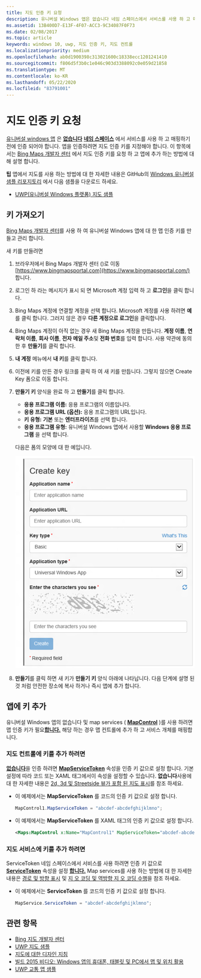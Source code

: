 ```yaml
---
title: 지도 인증 키 요청
description: 유니버설 Windows 앱은 없습니다 네임 스페이스에서 서비스를 사용 하 고 매핑하기 전에 인증 되어야 합니다.
ms.assetid: 13B400D7-E13F-4F07-ACC3-9C34087F0F73
ms.date: 02/08/2017
ms.topic: article
keywords: windows 10, uwp, 지도 인증 키, 지도 컨트롤
ms.localizationpriority: medium
ms.openlocfilehash: ab0d1900398c313021600c18338ecc1201241410
ms.sourcegitcommit: f806d5f3b0c1e046c903d3388092c0e059d21858
ms.translationtype: MT
ms.contentlocale: ko-KR
ms.lasthandoff: 05/22/2020
ms.locfileid: "83791001"
---
```

# <a name="request-a-maps-authentication-key"></a>지도 인증 키 요청

[유니버설 windows 앱](https://docs.microsoft.com/windows/uwp/get-started/universal-application-platform-guide) 은 [**없습니다**](https://docs.microsoft.com/uwp/api/Windows.UI.Xaml.Controls.Maps.MapControl) [**네임 스페이스**](https://docs.microsoft.com/uwp/api/Windows.Services.Maps) 에서 서비스를 사용 하 고 매핑하기 전에 인증 되어야 합니다. 앱을 인증하려면 지도 인증 키를 지정해야 합니다. 이 항목에서는 [Bing Maps 개발자 센터](https://www.bingmapsportal.com/) 에서 지도 인증 키를 요청 하 고 앱에 추가 하는 방법에 대해 설명 합니다.

**팁** 앱에서 지도를 사용 하는 방법에 대 한 자세한 내용은 GitHub의 [Windows 유니버설 샘플 리포지토리](https://github.com/Microsoft/Windows-universal-samples) 에서 다음 샘플을 다운로드 하세요.

-   [UWP(유니버설 Windows 플랫폼) 지도 샘플](https://github.com/Microsoft/Windows-universal-samples/tree/master/Samples/MapControl)

## <a name="get-a-key"></a>키 가져오기


[Bing Maps 개발자 센터](https://www.bingmapsportal.com/)를 사용 하 여 유니버설 Windows 앱에 대 한 맵 인증 키를 만들고 관리 합니다.

새 키를 만들려면

1.  브라우저에서 Bing Maps 개발자 센터 ()로 이동 [https://www.bingmapsportal.com](https://www.bingmapsportal.com/) 합니다.

2.  로그인 하 라는 메시지가 표시 되 면 Microsoft 계정 입력 하 고 **로그인**을 클릭 합니다.

3.  Bing Maps 계정에 연결할 계정을 선택 합니다. Microsoft 계정를 사용 하려면 **예**를 클릭 합니다. 그러지 않은 경우 **다른 계정으로 로그인**을 클릭합니다.

4.  Bing Maps 계정이 아직 없는 경우 새 Bing Maps 계정을 만듭니다. **계정 이름**, **연락처 이름**, **회사 이름**, **전자 메일 주소**및 **전화 번호**를 입력 합니다. 사용 약관에 동의한 후 **만들기**를 클릭 합니다.

5.  **내 계정** 메뉴에서 **내 키**를 클릭 합니다.

6.  이전에 키를 만든 경우 링크를 클릭 하 여 새 키를 만듭니다. 그렇지 않으면 Create Key 폼으로 이동 합니다.

7.  **만들기 키** 양식을 완료 하 고 **만들기**를 클릭 합니다.

    -   **응용 프로그램 이름:** 응용 프로그램의 이름입니다.
    -   **응용 프로그램 URL (옵션):** 응용 프로그램의 URL입니다.
    -   **키 유형:** **기본** 또는 **엔터프라이즈**를 선택 합니다.
    -   **응용 프로그램 유형:** 유니버설 Windows 앱에서 사용할 **Windows 응용 프로그램** 을 선택 합니다.

    다음은 폼의 모양에 대 한 예입니다.

    ![create key 폼의 예입니다.](images/createkeydialog.png)

8.  **만들기**를 클릭 하면 새 키가 **만들기 키** 양식 아래에 나타납니다. 다음 단계에 설명 된 것 처럼 안전한 장소에 복사 하거나 즉시 앱에 추가 합니다.

## <a name="add-the-key-to-your-app"></a>앱에 키 추가


유니버설 Windows 앱의 없습니다 및 map services ( [**MapControl**](https://docs.microsoft.com/uwp/api/Windows.UI.Xaml.Controls.Maps.MapControl) )를 사용 하려면 맵 인증 키가 필요[**합니다.**](https://docs.microsoft.com/uwp/api/Windows.Services.Maps) 해당 하는 경우 맵 컨트롤에 추가 하 고 서비스 개체를 매핑합니다.

### <a name="to-add-the-key-to-a-map-control"></a>지도 컨트롤에 키를 추가 하려면

[**없습니다**](https://docs.microsoft.com/uwp/api/Windows.UI.Xaml.Controls.Maps.MapControl)을 인증 하려면 [**MapServiceToken**](https://docs.microsoft.com/uwp/api/windows.ui.xaml.controls.maps.mapcontrol.mapservicetoken) 속성을 인증 키 값으로 설정 합니다. 기본 설정에 따라 코드 또는 XAML 태그에서이 속성을 설정할 수 있습니다. **없습니다**사용에 대 한 자세한 내용은 [2d, 3d 및 Streetside 뷰가 포함 된 지도 표시](display-maps.md)를 참조 하세요.

-   이 예제에서는 **MapServiceToken** 를 코드의 인증 키 값으로 설정 합니다.

    ```cs
    MapControl1.MapServiceToken = "abcdef-abcdefghijklmno";
    ```

-   이 예제에서는 **MapServiceToken** 를 XAML 태그의 인증 키 값으로 설정 합니다.

    ```xml
    <Maps:MapControl x:Name="MapControl1" MapServiceToken="abcdef-abcdefghijklmno"/>
    ```

### <a name="to-add-the-key-to-map-services"></a>지도 서비스에 키를 추가 하려면

ServiceToken 네임 스페이스에서 서비스를 사용 하려면 인증 키 값으로 [**ServiceToken**](https://docs.microsoft.com/uwp/api/windows.services.maps.mapservice.servicetoken) 속성을 설정 [**합니다.**](https://docs.microsoft.com/uwp/api/Windows.Services.Maps) Map services를 사용 하는 방법에 대 한 자세한 내용은 [경로 및 방향 표시](routes-and-directions.md) 및 [지 오 코딩 및 역방향 지 오 코딩 수행](geocoding.md)을 참조 하세요.

-   이 예제에서는 **ServiceToken** 를 코드의 인증 키 값으로 설정 합니다.

    ```cs
    MapService.ServiceToken = "abcdef-abcdefghijklmno";
    ```

## <a name="related-topics"></a>관련 항목

* [Bing 지도 개발자 센터](https://www.bingmapsportal.com/)
* [UWP 지도 샘플](https://github.com/Microsoft/Windows-universal-samples/tree/master/Samples/MapControl)
* [지도에 대한 디자인 지침](https://docs.microsoft.com/windows/uwp/maps-and-location/controls-map)
* [빌드 2015 비디오: Windows 앱의 휴대폰, 태블릿 및 PC에서 맵 및 위치 활용](https://channel9.msdn.com/Events/Build/2015/2-757)
* [UWP 교통 앱 샘플](https://github.com/Microsoft/Windows-appsample-trafficapp)
